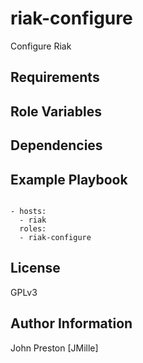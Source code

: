 riak-configure
==============

Configure Riak

Requirements
------------


Role Variables
--------------


Dependencies
------------


Example Playbook
----------------

```

- hosts:
  - riak
  roles:
  - riak-configure

```

License
-------

GPLv3

Author Information
------------------

John Preston [JMille]

